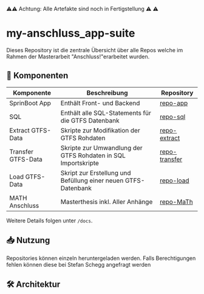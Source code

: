 ⚠️⚠️  Achtung: Alle Artefakte sind noch in Fertigstellung ⚠️ ⚠️ 

# my-anschluss_app-suite

Dieses Repository ist die zentrale Übersicht über alle Repos welche im Rahmen der Masterarbeit "Anschluss!"erarbeitet wurden.

## 🔗 Komponenten

| Komponente         | Beschreibung                                                  | Repository                                                                 |
|--------------------|---------------------------------------------------------------|----------------------------------------------------------------------------|
| SprinBoot App      | Enthält Front- und Backend                                    | [repo-app](https://github.com/schegste/anschluss_v1_1)                     |
| SQL                | Enthält alle SQL-Statements für die GTFS Datenbank            | [repo-sql](https://github.com/schegste/0_sql_Statements)                   |
| Extract GTFS-Data  | Skripte zur Modifikation der GTFS Rohdaten                    | [repo-extract](https://github.com/schegste/01_transform_gtfs_txt_data_v1)  |
| Transfer GTFS-Data | Skripte zur Umwandlung der GTFS Rohdaten in SQL Importskripte | [repo-transfer](https://github.com/schegste/02_transform_txt_to_sql_v1)    |
| Load GTFS-Data     | Skript zur Erstellung und Befüllung einer neuen GTFS-Datenbank| [repo-load](https://github.com/schegste/03_create_load_gtfs_db_v1)         |
| MATH Anschluss     | Masterthesis inkl. Aller Anhänge                              | [repo-MaTh](https://github.com/schegste/Dokumente_MaTh_Anschluss_SSchegg)  |

Weitere Details folgen unter `/docs`.

## 📥 Nutzung

Repositories können einzeln heruntergeladen werden. Falls Berechtigungen fehlen können diese bei Stefan Schegg angefragt werden

## 🛠 Architektur


